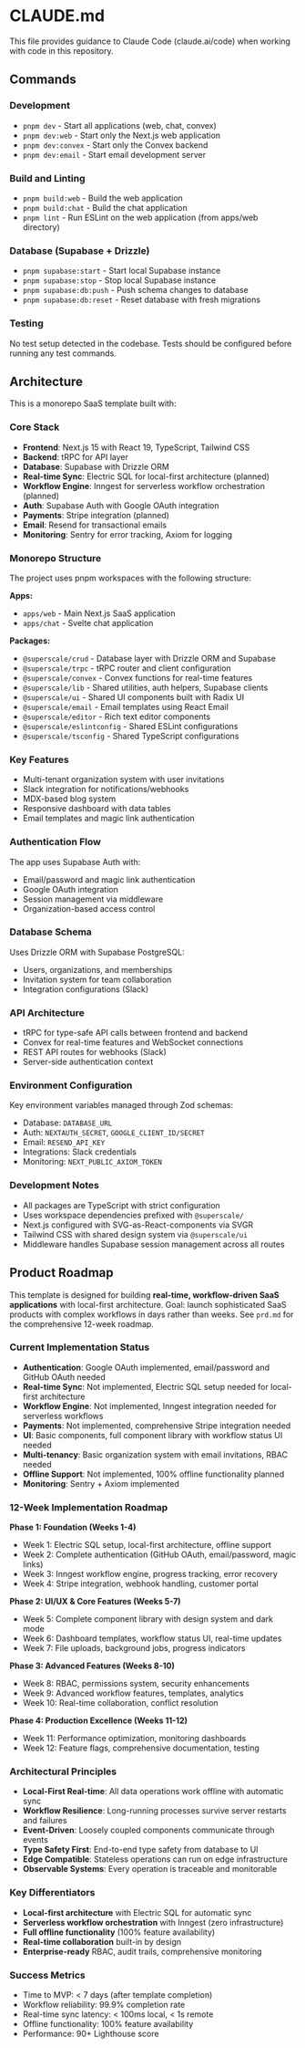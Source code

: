 # CLAUDE.md

This file provides guidance to Claude Code (claude.ai/code) when working with code in this repository.

## Commands

### Development
- `pnpm dev` - Start all applications (web, chat, convex)
- `pnpm dev:web` - Start only the Next.js web application
- `pnpm dev:convex` - Start only the Convex backend
- `pnpm dev:email` - Start email development server

### Build and Linting
- `pnpm build:web` - Build the web application
- `pnpm build:chat` - Build the chat application
- `pnpm lint` - Run ESLint on the web application (from apps/web directory)

### Database (Supabase + Drizzle)
- `pnpm supabase:start` - Start local Supabase instance
- `pnpm supabase:stop` - Stop local Supabase instance
- `pnpm supabase:db:push` - Push schema changes to database
- `pnpm supabase:db:reset` - Reset database with fresh migrations

### Testing
No test setup detected in the codebase. Tests should be configured before running any test commands.


## Architecture

This is a monorepo SaaS template built with:

### Core Stack
- **Frontend**: Next.js 15 with React 19, TypeScript, Tailwind CSS
- **Backend**: tRPC for API layer
- **Database**: Supabase with Drizzle ORM
- **Real-time Sync**: Electric SQL for local-first architecture (planned)
- **Workflow Engine**: Inngest for serverless workflow orchestration (planned)
- **Auth**: Supabase Auth with Google OAuth integration
- **Payments**: Stripe integration (planned)
- **Email**: Resend for transactional emails
- **Monitoring**: Sentry for error tracking, Axiom for logging

### Monorepo Structure
The project uses pnpm workspaces with the following structure:

**Apps:**
- `apps/web` - Main Next.js SaaS application
- `apps/chat` - Svelte chat application

**Packages:**
- `@superscale/crud` - Database layer with Drizzle ORM and Supabase
- `@superscale/trpc` - tRPC router and client configuration
- `@superscale/convex` - Convex functions for real-time features
- `@superscale/lib` - Shared utilities, auth helpers, Supabase clients
- `@superscale/ui` - Shared UI components built with Radix UI
- `@superscale/email` - Email templates using React Email
- `@superscale/editor` - Rich text editor components
- `@superscale/eslintconfig` - Shared ESLint configurations
- `@superscale/tsconfig` - Shared TypeScript configurations

### Key Features
- Multi-tenant organization system with user invitations
- Slack integration for notifications/webhooks
- MDX-based blog system
- Responsive dashboard with data tables
- Email templates and magic link authentication

### Authentication Flow
The app uses Supabase Auth with:
- Email/password and magic link authentication
- Google OAuth integration
- Session management via middleware
- Organization-based access control

### Database Schema
Uses Drizzle ORM with Supabase PostgreSQL:
- Users, organizations, and memberships
- Invitation system for team collaboration
- Integration configurations (Slack)

### API Architecture
- tRPC for type-safe API calls between frontend and backend
- Convex for real-time features and WebSocket connections
- REST API routes for webhooks (Slack)
- Server-side authentication context

### Environment Configuration
Key environment variables managed through Zod schemas:
- Database: `DATABASE_URL`
- Auth: `NEXTAUTH_SECRET`, `GOOGLE_CLIENT_ID/SECRET`
- Email: `RESEND_API_KEY`
- Integrations: Slack credentials
- Monitoring: `NEXT_PUBLIC_AXIOM_TOKEN`

### Development Notes
- All packages are TypeScript with strict configuration
- Uses workspace dependencies prefixed with `@superscale/`
- Next.js configured with SVG-as-React-components via SVGR
- Tailwind CSS with shared design system via `@superscale/ui`
- Middleware handles Supabase session management across all routes

## Product Roadmap

This template is designed for building **real-time, workflow-driven SaaS applications** with local-first architecture. Goal: launch sophisticated SaaS products with complex workflows in days rather than weeks. See `prd.md` for the comprehensive 12-week roadmap.

### Current Implementation Status
- **Authentication**: Google OAuth implemented, email/password and GitHub OAuth needed
- **Real-time Sync**: Not implemented, Electric SQL setup needed for local-first architecture
- **Workflow Engine**: Not implemented, Inngest integration needed for serverless workflows
- **Payments**: Not implemented, comprehensive Stripe integration needed
- **UI**: Basic components, full component library with workflow status UI needed
- **Multi-tenancy**: Basic organization system with email invitations, RBAC needed
- **Offline Support**: Not implemented, 100% offline functionality planned
- **Monitoring**: Sentry + Axiom implemented

### 12-Week Implementation Roadmap

**Phase 1: Foundation (Weeks 1-4)**
- Week 1: Electric SQL setup, local-first architecture, offline support
- Week 2: Complete authentication (GitHub OAuth, email/password, magic links)
- Week 3: Inngest workflow engine, progress tracking, error recovery
- Week 4: Stripe integration, webhook handling, customer portal

**Phase 2: UI/UX & Core Features (Weeks 5-7)**
- Week 5: Complete component library with design system and dark mode
- Week 6: Dashboard templates, workflow status UI, real-time updates
- Week 7: File uploads, background jobs, progress indicators

**Phase 3: Advanced Features (Weeks 8-10)**
- Week 8: RBAC, permissions system, security enhancements
- Week 9: Advanced workflow features, templates, analytics
- Week 10: Real-time collaboration, conflict resolution

**Phase 4: Production Excellence (Weeks 11-12)**
- Week 11: Performance optimization, monitoring dashboards
- Week 12: Feature flags, comprehensive documentation, testing

### Architectural Principles
- **Local-First Real-time**: All data operations work offline with automatic sync
- **Workflow Resilience**: Long-running processes survive server restarts and failures
- **Event-Driven**: Loosely coupled components communicate through events
- **Type Safety First**: End-to-end type safety from database to UI
- **Edge Compatible**: Stateless operations can run on edge infrastructure
- **Observable Systems**: Every operation is traceable and monitorable

### Key Differentiators
- **Local-first architecture** with Electric SQL for automatic sync
- **Serverless workflow orchestration** with Inngest (zero infrastructure)
- **Full offline functionality** (100% feature availability)
- **Real-time collaboration** built-in by design
- **Enterprise-ready** RBAC, audit trails, comprehensive monitoring

### Success Metrics
- Time to MVP: < 7 days (after template completion)
- Workflow reliability: 99.9% completion rate
- Real-time sync latency: < 100ms local, < 1s remote
- Offline functionality: 100% feature availability
- Performance: 90+ Lighthouse score